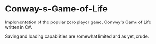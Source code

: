 # Conway-s-Game-of-Life
Implementation of the popular zero player game,  Conway's Game of Life written in C#.

Saving and loading capabilities are somewhat limited and as yet, crude. 
